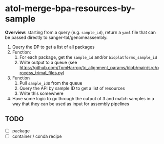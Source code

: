 # atol-merge-bpa-resources-by-sample

**Overview**: starting from a query (e.g. `sample_id`), return a `yaml` file
that can be passed directly to sanger-tol/genomeassembly.

1. Query the DP to get a list of all packages
2. Function:
   1. For each package, get the `sample_id` and/or `bioplatforms_sample_id`
   2. Write output to a queue (see
      https://github.com/TomHarrop/tc_alignment_params/blob/main/src/process_trimal_files.py)
3. Function
   1. Pull `sample_id`s from the queue
   2. Query the API by sample ID to get a list of resources
   3. Write this somewhere
4. Have some logic to go through the output of 3 and match samples in a way
   that they can be used as input for assembly pipelines


## TODO

- [ ] package
- [ ] container / conda recipe
